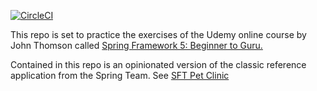 [![CircleCI](https://circleci.com/gh/PierreSQS/sfg-guru-petclinic/tree/master-chap245-actual-spring-release.shield?style=shield)](https://circleci.com/gh/PierreSQS/sfg-guru-petclinic/tree/master-chap245-actual-spring-release)

This repo is set to practice the exercises of the Udemy online course by John Thomson called [Spring Framework 5: Beginner to Guru.](https://www.udemy.com/course/spring-framework-5-beginner-to-guru)

Contained in this repo is an opinionated version of the classic reference application from the Spring Team. See [SFT Pet Clinic](https://github.com/spring-projects/spring-petclinic)
